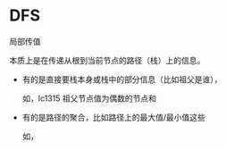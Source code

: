 # DFS

局部传值

本质上是在传递从根到当前节点的路径（栈）上的信息。

- 有的是直接要栈本身或栈中的部分信息（比如祖父是谁），

  如，lc1315 祖父节点值为偶数的节点和

- 有的是路径的聚合，比如路径上的最大值/最小值这些

  如，